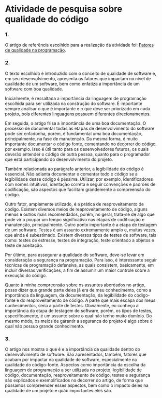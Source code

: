 # Atividade de pesquisa sobre qualidade do código

### 1.
 O artigo de referência escolhido para a realização da atividade foi: [Fatores de qualidade na programação](https://www.devmedia.com.br/fatores-de-qualidade-na-programacao/29780).

### 2.
O texto escolhido é introduzido com o conceito de qualidade de software e, em seu desenvolvimento, apresenta os fatores que impactam no nível de qualidade de um software, bem como enfatiza a importância de um software com boa qualidade.

Inicialmente, é ressaltada a importância da linguagem de programação escolhida para ser utilizada na construção do software. É importante sempre analisar o que é importante e o que deve ser priorizado em cada projeto, pois diferentes linguagens possuem diferentes direcionamentos.

Em seguida, o artigo frisa a importância de uma boa documentação. O processo de documentar todas as etapas de desenvolvimento do software pode ser enfadonha, porém, é fundamental uma boa documentação, principalmente, na fase de manutenção. Da mesma forma, é muito importante documentar o código fonte, comentando no decorrer do código, por exemplo. Isso é útil tanto para os desenvolvedores futuros, os quais deverão entender o código de outra pessoa, quanto para o programador que está participando do desenvolvimento do projeto.

Também relacionada ao parágrafo anterior, a legibilidade do código é essencial. Não adianta documentar e comentar todo o código se a legibilidade desse código é péssima. Utilizar, por exemplo, identificadores com nomes intuitivos, identação correta e seguir convenções e padrões de codificação, são aspectos que facilitam grandemente a compreensão do código. 

Outro fator, amplamente utilizado, é a prática de reaproveitamento de código. Existem diversos meios de reaproveitamento de código, alguns menos e outros mais recomendados, porém, no geral, trata-se de algo que pode vir a poupar um tempo significativo nas etapas de codificação e manutenção, principalmente. Outro ponto importante é a etapa de testagem de um software. Testes é um assunto extremamente amplo e, muitas vezes, que ainda é subestimado. Existem diversos tipos de testes de software, tais como: testes de estresse, testes de integração, teste orientado a objetos e teste de aceitação. 

Por último, para assegurar a qualidade do software, deve-se levar em consideração a segurança na programação. Para isso, é interessante seguir técnicas de programação defensiva, as quais consistem, basicamente, em incluir diversas verificações, a fim de assumir um maior controle sobre a execução do código.

Quanto à minha compreensão sobre os assuntos abordados no artigo, posso dizer que grande parte deles já era de meu conhecimento, como a importância da linguagem, da documentação, da legibilidade do código-fonte e do reaproveitamento de código. A parte que mais escapa dos meus conhecimentos, seria a parte de testes. Obviamente, eu conheço a importância da etapa de testagem de software, porém, os tipos de testes, especificamente, é um assunto sobre o qual não tenho muito domínio. Do mesmo modo, os meios de garantir a segurança do projeto é algo sobre o qual não possuo grande conhecimento.


### 3.
O artigo nos mostra o que é e a importância da qualidade dentro do desenvolvimento de software. São apresentados, também, fatores que acabam por impactar na qualidade de software, especialmente na qualidade do código-fonte. Aspectos como importância da escolha da linguagem de programação a ser utilizada no projeto, legibilidade de código, documentação, reaproveitamento de código, testes e segurança são explicados e exemplificados no decorrer do artigo, de forma que possamos compreender esses aspectos, bem como o impacto deles na qualidade de um projeto e quão importantes eles são.
